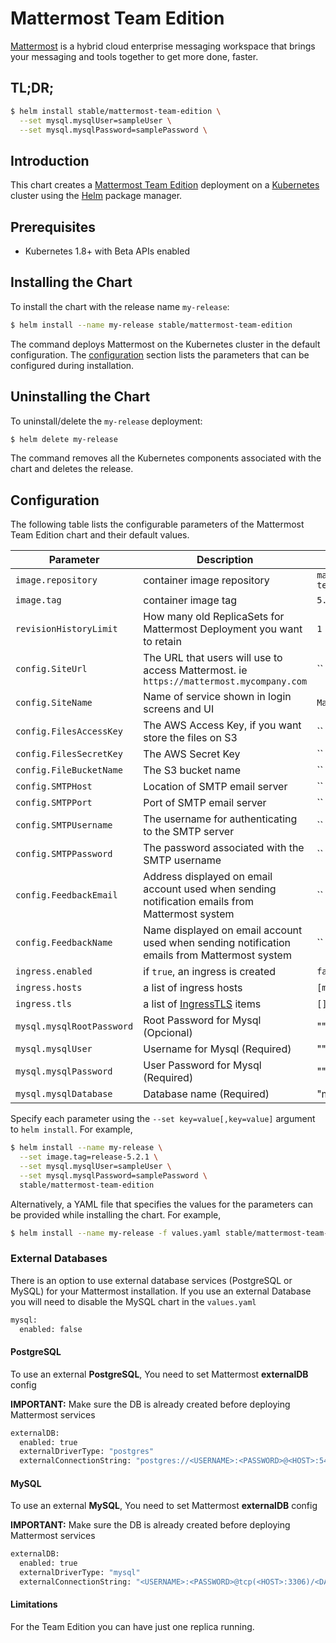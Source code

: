 # Mattermost Team Edition

[Mattermost](https://mattermost.com/) is a hybrid cloud enterprise messaging workspace that brings your messaging and tools together to get more done, faster.

## TL;DR;

```bash
$ helm install stable/mattermost-team-edition \
  --set mysql.mysqlUser=sampleUser \
  --set mysql.mysqlPassword=samplePassword \
```

## Introduction

This chart creates a [Mattermost Team Edition](https://mattermost.com/) deployment on a [Kubernetes](http://kubernetes.io)
cluster using the [Helm](https://helm.sh) package manager.

## Prerequisites

- Kubernetes 1.8+ with Beta APIs enabled

## Installing the Chart

To install the chart with the release name `my-release`:

```bash
$ helm install --name my-release stable/mattermost-team-edition
```

The command deploys Mattermost on the Kubernetes cluster in the default configuration. The [configuration](#configuration)
section lists the parameters that can be configured during installation.

## Uninstalling the Chart

To uninstall/delete the `my-release` deployment:

```bash
$ helm delete my-release
```
The command removes all the Kubernetes components associated with the chart and deletes the release.

## Configuration

The following table lists the configurable parameters of the Mattermost Team Edition chart and their default values.

Parameter                 | Description                       | Default
---                       | ---                               | ---
`image.repository`        | container image repository        | `mattermost/mattermost-team-edition`
`image.tag`               | container image tag               | `5.5.0`
`revisionHistoryLimit`    | How many old ReplicaSets for Mattermost Deployment you want to retain   | `1`
`config.SiteUrl`          | The URL that users will use to access Mattermost. ie `https://mattermost.mycompany.com`       |  ``
`config.SiteName`         | Name of service shown in login screens and UI         | `Mattermost`
`config.FilesAccessKey`   | The AWS Access Key, if you want store the files on S3         | ``
`config.FilesSecretKey`   | The AWS Secret Key        | ``
`config.FileBucketName`   | The S3 bucket name                                                                                  | ``
`config.SMTPHost`         | Location of SMTP email server                                                                       | ``
`config.SMTPPort`         | Port of SMTP email server                                                                           | ``
`config.SMTPUsername`     | The username for authenticating to the SMTP server                                                  | ``
`config.SMTPPassword`     | The password associated with the SMTP username                                                      | ``
`config.FeedbackEmail`    | Address displayed on email account used when sending notification emails from Mattermost system     | ``
`config.FeedbackName`     | Name displayed on email account used when sending notification emails from Mattermost system        | ``
`ingress.enabled`         | if `true`, an ingress is created                                                                    | `false`
`ingress.hosts`           | a list of ingress hosts       | `[mattermost.example.com]`
`ingress.tls`             | a list of [IngressTLS](https://v1-8.docs.kubernetes.io/docs/api-reference/v1.8/#ingresstls-v1beta1-extensions) items      | `[]`
`mysql.mysqlRootPassword` | Root Password for Mysql (Opcional)        |  ""
`mysql.mysqlUser`         | Username for Mysql (Required)         |  ""
`mysql.mysqlPassword`     | User Password for Mysql (Required)        |  ""
`mysql.mysqlDatabase`     | Database name (Required)      |  "mattermost"

Specify each parameter using the `--set key=value[,key=value]` argument to `helm install`. For example,

```bash
$ helm install --name my-release \
  --set image.tag=release-5.2.1 \
  --set mysql.mysqlUser=sampleUser \
  --set mysql.mysqlPassword=samplePassword \
  stable/mattermost-team-edition
```

Alternatively, a YAML file that specifies the values for the parameters can be provided while installing the chart. For example,

```bash
$ helm install --name my-release -f values.yaml stable/mattermost-team-edition
```

### External Databases
There is an option to use external database services (PostgreSQL or MySQL) for your Mattermost installation.
If you use an external Database you will need to disable the MySQL chart in the `values.yaml`

```Bash
mysql:
  enabled: false
```

#### PostgreSQL
To use an external **PostgreSQL**, You need to set Mattermost **externalDB** config

**IMPORTANT:** Make sure the DB is already created before deploying Mattermost services

```Bash
externalDB:
  enabled: true
  externalDriverType: "postgres"
  externalConnectionString: "postgres://<USERNAME>:<PASSWORD>@<HOST>:5432/<DATABASE_NAME>?sslmode=disable&connect_timeout=10"
```

#### MySQL
To use an external **MySQL**, You need to set Mattermost **externalDB** config

**IMPORTANT:** Make sure the DB is already created before deploying Mattermost services

```Bash
externalDB:
  enabled: true
  externalDriverType: "mysql"
  externalConnectionString: "<USERNAME>:<PASSWORD>@tcp(<HOST>:3306)/<DATABASE_NAME>?charset=utf8mb4,utf8&readTimeout=30s&writeTimeout=30s"
```

#### Limitations

For the Team Edition you can have just one replica running.
